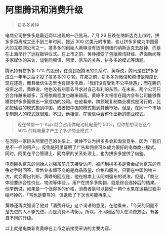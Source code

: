 # 阿里腾讯和消费升级

> 拼多多黄峥

电商公司拼多多是最近两年出现的一匹黑马。7 月 26 日晚在纳斯达克上市时，拼多多距离成立还不到三年时间。接近 300 亿美元的市值，也让拼多多成为中国最大的互联网公司之一。拼多多的创始人黄峥没有选择到纽约纳斯达克去敲钟，而是在上海举行了远程敲钟仪式。在上市之前，黄峥接受了包括腾讯财经、界面新闻等多家媒体的采访，谈到同腾讯、阿里、京东的关系，拼多多的模式等话题。

腾讯持有拼多多 17% 的股份，在谈到跟腾讯的关系时，黄峥说，腾讯是在拼多多成立一年半之后才投了拼多多的 C 轮。在那之前，拼多多对微信和腾讯依赖度比现在还高，而且微信生态里也有很多电商，「我们没有受到不公平待遇」；而在腾讯投资之后，黄峥说，他也没有刻意去寻求对自己有利的东西。在未来，两个公司只会合作越来越多，互相依赖程度也越来越高。黄峥不太相信在国内会有公司能够靠模仿拼多多而做出一家成功的公司。在他看来，跨领域复制商业模式是可行的，比如把硅谷的模式搬到中国，或者把中国的模式搬到其他市场。但是，在同一个市场复制别人的模式就很难。不过，他相信，在微信中会孵化出新的商业模式。

> 现在微信一个 App 就会占用你电池耗电量的 50%，但你想想现在这个 50% 的耗电量才产生了多少商业模式？

在同另一家巨头阿里巴巴的关系上，黄峥不认为拼多多会和淘宝竞争，因为「我们是不一样的用户」。反倒是阿里证明了广告和佣金可以成为很好的电商商业模式。同时，阿里在平台管理上、同商家的关系处理上，也为拼多多提供了借鉴。

电商巨头京东的创始人刘强东前几天接受访问，被问到拼多多是否会成为京东的竞争对手时回答，零售业永恒不变的是商品质量、价格和服务，只要在中国购物三次，就会得出判断。黄峥的回应是，他在根本上认同刘强东的说法，但是，「商业体验要综合性价比、物流等体验」。用户在拼多多购物，就是综合选择后的结果。他举例说，如果是一个低得多的价格，消费者是可以接受一两个水果在运输过程中磕坏掉的。「骂也是要骂的，但退款了下次也可能再来」。

黄峥还再次强调了他对「消费升级」这个词语的意见。在他看来，「今天的问题不是先进的人不够先进，而是消费不均衡」。所以，不同地区的人在消费方面，有各自不同的升级。

以上就是电商新贵黄峥在上市之前接受采访的主要内容。

